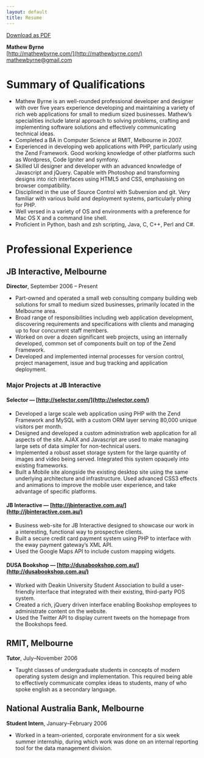 ```yaml
---
layout: default
title: Resume
---
```


[Download as PDF](/files/resume.pdf)

**Mathew Byrne**  
[http://mathewbyrne.com/](http://mathewbyrne.com/)  
[mathewbyrne@gmail.com](mailto:mathewbyrne@gmail.com)  

# Summary of Qualifications

- Mathew Byrne is an well-rounded professional developer and designer with over five years experience developing and maintaining a variety of rich web applications for small to medium sized businesses. Mathew’s specialities include lateral approach to solving problems, crafting and implementing software solutions and effectively communicating technical ideas.
- Completed a BA in Computer Science at RMIT, Melbourne in 2007.
- Experienced in developing web applications with PHP, particularly using the Zend Framework.  Good working knowledge of other platforms such as Wordpress, Code Igniter and symfony.
- Skilled UI designer and developer with an advanced knowledge of Javascript and jQuery.  Capable with Photoshop and transforming designs into rich interfaces using HTML5 and CSS, emphasising on browser compatibility.
- Disciplined in the use of Source Control with Subversion and git.  Very familiar with various build and deployment systems, particularly phing for PHP.
- Well versed in a variety of OS and environments with a preference for Mac OS X and a command line shell.
- Proficient in Python, bash and zsh scripting, Java, C, C++, Perl and C#.

# Professional Experience

## JB Interactive, Melbourne

**Director**, September 2006 – Present

- Part-owned and operated a small web consulting company building web solutions for small to medium sized businesses, primarily located in the Melbourne area.
- Broad range of responsibilities including web application development, discovering requirements and specifications with clients and managing up to four concurrent staff members.
- Worked on over a dozen significant web projects, using an internally developed, common set of components built on top of the Zend Framework.
- Developed and implemented internal processes for version control, project management, issue and bug tracking and application deployment.

### Major Projects at JB Interactive

#### Selector — [http://selector.com/](http://selector.com/)

- Developed a large scale web application using PHP with the Zend Framework and MySQL with a custom ORM layer serving 80,000 unique visitors per month.
- Designed and developed a custom administration web application for all aspects of the site. AJAX and Javascript are used to make managing large sets of data simpler for non-technical users.
- Implemented a robust asset storage system for the large quantity of images and video being served. Integrated this system opaquely into existing frameworks.
- Built a Mobile site alongside the existing desktop site using the same underlying architecture and infrastructure. Used advanced CSS3 effects and animations to improve the mobile user experience, and take advantage of specific platforms.

#### JB Interactive — [http://jbinteractive.com.au/](http://jbinteractive.com.au/)

- Business web-site for JB Interactive designed to showcase our work in a interesting, functional way to prospective clients.
- Built a secure credit card payment system using PHP to interface with the eway payment gateway’s XML API.
- Used the Google Maps API to include custom mapping widgets.

#### DUSA Bookshop — [http://dusabookshop.com.au/](http://dusabookshop.com.au/)

- Worked with Deakin University Student Association to build a user-friendly interface that integrated with their existing, third-party POS system.
- Created a rich, jQuery driven interface enabling Bookshop employees to administrate content on the website.
- Used the Twitter API to display current tweets on the homepage from the Bookshops feed.

## RMIT, Melbourne

**Tutor**, July–November 2006

- Taught classes of undergraduate students in concepts of modern operating system design and implementation.  This required being able to effectively communicate complex ideas to students, many of who spoke english as a secondary language.

## National Australia Bank, Melbourne

**Student Intern**, January–February 2006

- Worked in a team-oriented, corporate environment for a six week summer internship, during which work was done on an internal reporting tool for the data management division.
